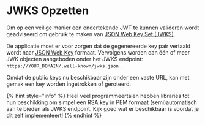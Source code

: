# JWKS Opzetten

Om op een veilige manier een ondertekende JWT te kunnen valideren wordt geadviseerd om gebruik te maken van [JSON Web Key Set \(JWKS\)](https://auth0.com/docs/security/tokens/json-web-tokens/json-web-key-sets). 

De applicatie moet er voor zorgen dat de gegenereerde key pair vertaald wordt naar [JSON Web Key](https://datatracker.ietf.org/doc/html/rfc7517)   formaat. Vervolgens worden dan één of meer JWK objecten aangeboden onder het JWKS endpoint: `https://YOUR_DOMAIN/.well-known/jwks.json` .

Omdat de public keys nu beschikbaar zijn onder een vaste URL, kan met gemak een key worden ingetrokken of geroteerd.

{% hint style="info" %}
Heel veel programmeertalen hebben libraries tot hun beschikking om simpel een RSA key in PEM formaat \(semi\)automatisch aan te bieden als JWKS endpoint. Kijk goed wat er beschikbaar is voordat je dit zelf implementeert!
{% endhint %}



